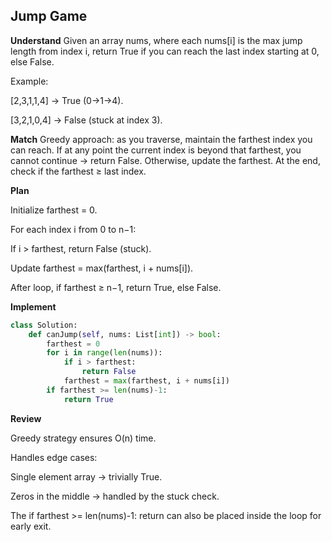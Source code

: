 ## Jump Game
**Understand**
Given an array nums, where each nums[i] is the max jump length from index i, return True if you can reach the last index starting at 0, else False.

Example:

[2,3,1,1,4] → True (0→1→4).

[3,2,1,0,4] → False (stuck at index 3).


**Match**
Greedy approach: as you traverse, maintain the farthest index you can reach. If at any point the current index is beyond that farthest, you cannot continue → return False. Otherwise, update the farthest. At the end, check if the farthest ≥ last index.

**Plan**

Initialize farthest = 0.

For each index i from 0 to n−1:

If i > farthest, return False (stuck).

Update farthest = max(farthest, i + nums[i]).

After loop, if farthest ≥ n−1, return True, else False.

**Implement**
```py
class Solution:
    def canJump(self, nums: List[int]) -> bool:
        farthest = 0
        for i in range(len(nums)):
            if i > farthest:
                return False
            farthest = max(farthest, i + nums[i])
        if farthest >= len(nums)-1:
            return True
```

**Review**

Greedy strategy ensures O(n) time.

Handles edge cases:

Single element array → trivially True.

Zeros in the middle → handled by the stuck check.

The if farthest >= len(nums)-1: return can also be placed inside the loop for early exit.